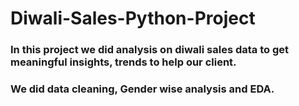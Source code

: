 # Diwali-Sales-Python-Project
###  In this project we did analysis on diwali sales data to get meaningful insights, trends to help our client.
###  We did data cleaning, Gender wise analysis and EDA.
